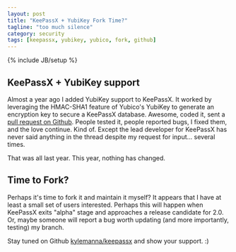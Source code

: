 ```yaml
---
layout: post
title: "KeePassX + YubiKey Fork Time?"
tagline: "too much silence"
category: security
tags: [keepassx, yubikey, yubico, fork, github]
---
```

{% include JB/setup %}

## KeePassX + YubiKey support

Almost a year ago I added YubiKey support to KeePassX.  It worked by leveraging the HMAC-SHA1 feature of Yubico's YubiKey to generate an encryption key to secure a KeePassX database.  Awesome, coded it, sent a [pull request on Github](https://github.com/keepassx/keepassx/pull/52).  People tested it, people reported bugs, I fixed them, and the love continue.  Kind of.  Except the lead developer for KeePassX has never said anything in the thread despite my request for input... several times.

That was all last year.  This year, nothing has changed.

## Time to Fork?

Perhaps it's time to fork it and maintain it myself?  It appears that I have at least a small set of users interested.  Perhaps this will happen when KeePassX exits "alpha" stage and approaches a release candidate for 2.0.  Or, maybe someone will report a bug worth updating (and more importantly, testing) my branch.

Stay tuned on Github [kylemanna/keepassx](https://github.com/kylemanna/keepassx) and show your support. :)
